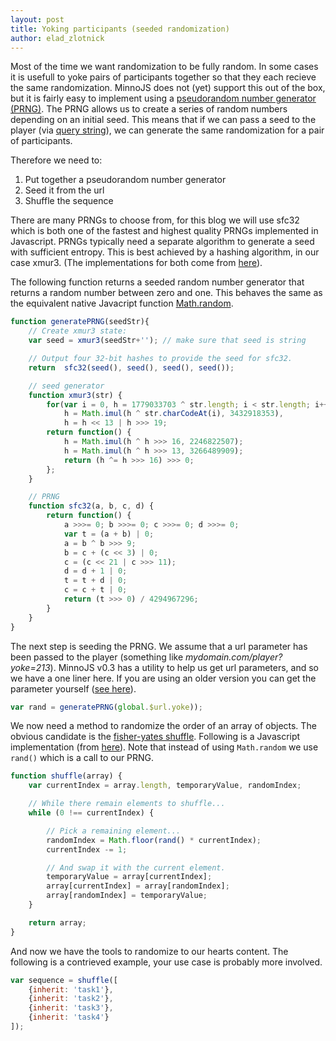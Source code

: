 ```yaml
---
layout: post
title: Yoking participants (seeded randomization)
author: elad_zlotnick
---
```


Most of the time we want randomization to be fully random.
In some cases it is usefull to yoke pairs of participants together so that they each recieve the same randomization.
MinnoJS does not (yet) support this out of the box, but it is fairly easy to implement using a [pseudorandom number generator (PRNG)](https://en.wikipedia.org/wiki/Pseudorandom_number_generator).
The PRNG allows us to create a series of random numbers depending on an initial seed.
This means that if we can pass a seed to the player (via [query string](https://en.wikipedia.org/wiki/Query_string)), we can generate the same randomization for a pair of participants.

Therefore we need to:

1. Put together a pseudorandom number generator
2. Seed it from the url 
3. Shuffle the sequence

There are many PRNGs to choose from, for this blog we will use sfc32 which is both one of the fastest and highest quality PRNGs implemented in Javascript.
PRNGs typically need a separate algorithm to generate a seed with sufficient entropy.
This is best achieved by a hashing algorithm, in our case xmur3.
(The implementations for both come from [here](https://stackoverflow.com/a/47593316/1400366)).

The following function returns a seeded random number generator that returns a random number between zero and one.
This behaves the same as the equivalent native Javacript function [Math.random](https://developer.mozilla.org/en-US/docs/Web/JavaScript/Reference/Global_Objects/Math/random).

```js
function generatePRNG(seedStr){
    // Create xmur3 state:
    var seed = xmur3(seedStr+''); // make sure that seed is string

    // Output four 32-bit hashes to provide the seed for sfc32.
    return  sfc32(seed(), seed(), seed(), seed());

    // seed generator
    function xmur3(str) {
        for(var i = 0, h = 1779033703 ^ str.length; i < str.length; i++)
            h = Math.imul(h ^ str.charCodeAt(i), 3432918353),
            h = h << 13 | h >>> 19;
        return function() {
            h = Math.imul(h ^ h >>> 16, 2246822507);
            h = Math.imul(h ^ h >>> 13, 3266489909);
            return (h ^= h >>> 16) >>> 0;
        };
    }

    // PRNG
    function sfc32(a, b, c, d) {
        return function() {
            a >>>= 0; b >>>= 0; c >>>= 0; d >>>= 0; 
            var t = (a + b) | 0;
            a = b ^ b >>> 9;
            b = c + (c << 3) | 0;
            c = (c << 21 | c >>> 11);
            d = d + 1 | 0;
            t = t + d | 0;
            c = c + t | 0;
            return (t >>> 0) / 4294967296;
        }
    }
}
```

The next step is seeding the PRNG.
We assume that a url parameter has been passed to the player (something like *mydomain.com/player?yoke=213*).
MinnoJS v0.3 has a utility to help us get url parameters, and so we have a one liner here.
If you are using an older version you can get the parameter yourself
([see here](https://stackoverflow.com/questions/979975/how-to-get-the-value-from-the-get-parameters)).

```js
var rand = generatePRNG(global.$url.yoke));
```

We now need a method to randomize the order of an array of objects.
The obvious candidate is the [fisher-yates shuffle](https://en.wikipedia.org/wiki/Fisher%E2%80%93Yates_shuffle).
Following is a Javascript implementation (from [here](https://stackoverflow.com/a/2450976/1400366)).
Note that instead of using `Math.random` we use `rand()` which is a call to our PRNG.

```js
function shuffle(array) {
    var currentIndex = array.length, temporaryValue, randomIndex;

    // While there remain elements to shuffle...
    while (0 !== currentIndex) {

        // Pick a remaining element...
        randomIndex = Math.floor(rand() * currentIndex);
        currentIndex -= 1;

        // And swap it with the current element.
        temporaryValue = array[currentIndex];
        array[currentIndex] = array[randomIndex];
        array[randomIndex] = temporaryValue;
    }

    return array;
}
```

And now we have the tools to randomize to our hearts content.
The following is a contrieved example, your use case is probably more involved.

```js
var sequence = shuffle([
    {inherit: 'task1'},
    {inherit: 'task2'},
    {inherit: 'task3'},
    {inherit: 'task4'}
]);
```
